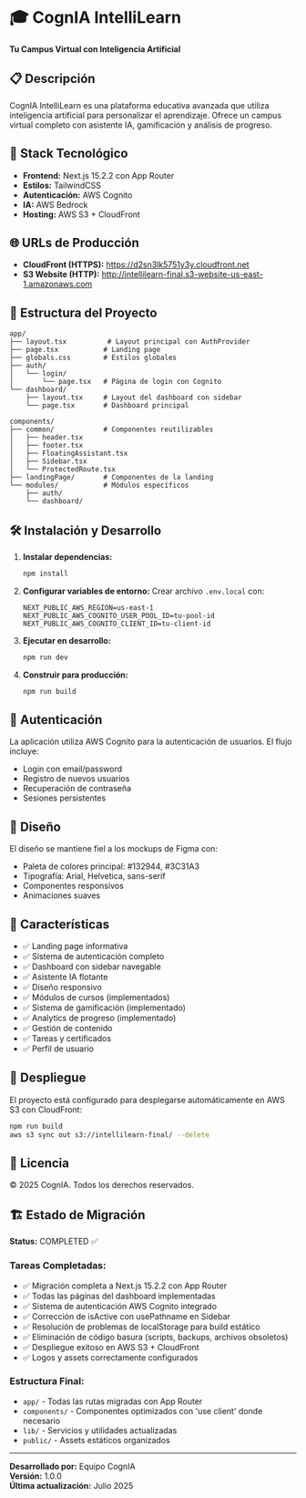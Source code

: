 # 🎓 CognIA IntelliLearn

**Tu Campus Virtual con Inteligencia Artificial**

## 📋 Descripción

CognIA IntelliLearn es una plataforma educativa avanzada que utiliza inteligencia artificial para personalizar el aprendizaje. Ofrece un campus virtual completo con asistente IA, gamificación y análisis de progreso.

## 🚀 Stack Tecnológico

- **Frontend:** Next.js 15.2.2 con App Router
- **Estilos:** TailwindCSS
- **Autenticación:** AWS Cognito
- **IA:** AWS Bedrock
- **Hosting:** AWS S3 + CloudFront

## 🌐 URLs de Producción

- **CloudFront (HTTPS):** https://d2sn3lk5751y3y.cloudfront.net
- **S3 Website (HTTP):** http://intellilearn-final.s3-website-us-east-1.amazonaws.com

## 📁 Estructura del Proyecto

```
app/
├── layout.tsx          # Layout principal con AuthProvider
├── page.tsx           # Landing page
├── globals.css        # Estilos globales
├── auth/
│   └── login/
│       └── page.tsx   # Página de login con Cognito
└── dashboard/
    ├── layout.tsx     # Layout del dashboard con sidebar
    └── page.tsx       # Dashboard principal

components/
├── common/            # Componentes reutilizables
│   ├── header.tsx
│   ├── footer.tsx
│   ├── FloatingAssistant.tsx
│   ├── Sidebar.tsx
│   └── ProtectedRoute.tsx
├── landingPage/       # Componentes de la landing
└── modules/           # Módulos específicos
    ├── auth/
    └── dashboard/
```

## 🛠️ Instalación y Desarrollo

1. **Instalar dependencias:**
   ```bash
   npm install
   ```

2. **Configurar variables de entorno:**
   Crear archivo `.env.local` con:
   ```
   NEXT_PUBLIC_AWS_REGION=us-east-1
   NEXT_PUBLIC_AWS_COGNITO_USER_POOL_ID=tu-pool-id
   NEXT_PUBLIC_AWS_COGNITO_CLIENT_ID=tu-client-id
   ```

3. **Ejecutar en desarrollo:**
   ```bash
   npm run dev
   ```

4. **Construir para producción:**
   ```bash
   npm run build
   ```

## 🔐 Autenticación

La aplicación utiliza AWS Cognito para la autenticación de usuarios. El flujo incluye:
- Login con email/password
- Registro de nuevos usuarios
- Recuperación de contraseña
- Sesiones persistentes

## 🎨 Diseño

El diseño se mantiene fiel a los mockups de Figma con:
- Paleta de colores principal: #132944, #3C31A3
- Tipografía: Arial, Helvetica, sans-serif
- Componentes responsivos
- Animaciones suaves

## 📱 Características

- ✅ Landing page informativa
- ✅ Sistema de autenticación completo
- ✅ Dashboard con sidebar navegable
- ✅ Asistente IA flotante
- ✅ Diseño responsivo
- ✅ Módulos de cursos (implementados)
- ✅ Sistema de gamificación (implementado)
- ✅ Analytics de progreso (implementado)
- ✅ Gestión de contenido
- ✅ Tareas y certificados
- ✅ Perfil de usuario

## 🚀 Despliegue

El proyecto está configurado para desplegarse automáticamente en AWS S3 con CloudFront:

```bash
npm run build
aws s3 sync out s3://intellilearn-final/ --delete
```

## 📄 Licencia

© 2025 CognIA. Todos los derechos reservados.

## 🏗️ Estado de Migración

**Status:** COMPLETED ✅

### Tareas Completadas:
- ✅ Migración completa a Next.js 15.2.2 con App Router
- ✅ Todas las páginas del dashboard implementadas
- ✅ Sistema de autenticación AWS Cognito integrado
- ✅ Corrección de isActive con usePathname en Sidebar
- ✅ Resolución de problemas de localStorage para build estático
- ✅ Eliminación de código basura (scripts, backups, archivos obsoletos)
- ✅ Despliegue exitoso en AWS S3 + CloudFront
- ✅ Logos y assets correctamente configurados

### Estructura Final:
- `app/` - Todas las rutas migradas con App Router
- `components/` - Componentes optimizados con 'use client' donde necesario
- `lib/` - Servicios y utilidades actualizadas
- `public/` - Assets estáticos organizados

---

**Desarrollado por:** Equipo CognIA  
**Versión:** 1.0.0  
**Última actualización:** Julio 2025
